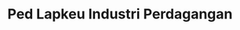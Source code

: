 ---
id: 99
title: Ped Lapkeu Industri Perdagangan
linkurl: https://kutt.it/IxohGw
fitur: lainlain
category: lainlain
createdTime : 03/09/2019
modifiedTime : 12/01/2020
topik: Chapter Akuntansi
color: c24e00
---